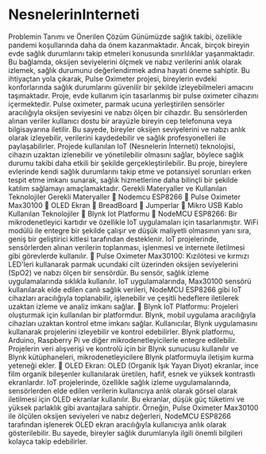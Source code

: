 # NesnelerinInterneti
Problemin Tanımı ve Önerilen Çözüm
Günümüzde sağlık takibi, özellikle pandemi koşullarında daha da önem 
kazanmaktadır. Ancak, birçok bireyin evde sağlık durumlarını takip etmeleri 
konusunda sınırlılıklar yaşanmaktadır. Bu bağlamda, oksijen seviyelerini 
ölçmek ve nabız verilerini anlık olarak izlemek, sağlık durumunu 
değerlendirmek adına hayati öneme sahiptir. Bu ihtiyaçtan yola çıkarak, Pulse 
Oximeter projesi, bireylerin evdeki konforlarında sağlık durumlarını güvenilir 
bir şekilde izleyebilmeleri amacını taşımaktadır.
Proje, evde kullanım için tasarlanmış bir pulse oximeter cihazını içermektedir. 
Pulse oximeter, parmak ucuna yerleştirilen sensörler aracılığıyla oksijen 
seviyesini ve nabzı ölçen bir cihazdır. Bu sensörlerden alınan veriler kullanıcı 
dostu bir arayüzle bireyin cep telefonuna veya bilgisayarına iletilir. Bu sayede, 
bireyler oksijen seviyelerini ve nabzı anlık olarak izleyebilir, verilerini 
kaydedebilir ve sağlık profesyonelleri ile paylaşabilirler. Projede kullanılan IoT 
(Nesnelerin İnterneti) teknolojisi, cihazın uzaktan izlenebilir ve yönetilebilir 
olmasını sağlar, böylece sağlık durumu takibi daha etkili bir şekilde 
gerçekleştirilebilir.
Bu proje, bireylere evlerinde kendi sağlık durumlarını takip etme ve potansiyel 
sorunları erken tespit etme imkanı sunarak, sağlık hizmetlerine daha bilinçli bir 
şekilde katılım sağlamayı amaçlamaktadır.
Gerekli Materyaller ve Kullanılan Teknolojiler
Gerekli Materyaller 
 Nodemcu ESP8266
 Pulse Oximeter Max30100
 OLED Ekran
 BreadBoard
 Jumperlar
 Mikro USB Kablo
Kullanılan Teknolojiler
 Blynk Iot Platformu
 NodeMCU ESP8266: Bir mikrodenetleyici kartıdır ve özellikle IoT 
uygulamaları için tasarlanmıştır. WiFi modülü ile entegre bir şekilde 
çalışır ve düşük maliyetli olmasının yanı sıra, geniş bir geliştirici kitlesi 
tarafından desteklenir. IoT projelerinde, sensörlerden alınan verilerin 
toplanması, işlenmesi ve internete iletilmesi gibi görevlerde kullanılır.
 Pulse Oximeter Max30100: Kızılötesi ve kırmızı LED'leri kullanarak 
parmak ucundaki cilt üzerinden oksijen seviyelerini (SpO2) ve nabzı 
ölçen bir sensördür. Bu sensör, sağlık izleme uygulamalarında sıklıkla 
kullanılır. IoT uygulamalarında, Max30100 sensörü kullanılarak elde 
edilen canlı sağlık verileri, NodeMCU ESP8266 gibi IoT cihazları 
aracılığıyla toplanabilir, işlenebilir ve çeşitli hedeflere iletilerek uzaktan 
izleme ve analiz imkanı sağlar.
 Blynk IoT Platformu: Projeleri oluşturmak için kullanılan bir 
platformdur. Blynk, mobil uygulama aracılığıyla cihazları uzaktan kontrol 
etme imkanı sağlar. Kullanıcılar, Blynk uygulamasını kullanarak 
projelerini izleyebilir ve kontrol edebilirler. Blynk platformu, Arduino, 
Raspberry Pi ve diğer mikrodenetleyicilerle entegre edilebilir. Projelerin 
veri alışverişi ve kontrolü için bir Blynk sunucusu kullanılır ve Blynk 
kütüphaneleri, mikrodenetleyicilere Blynk platformuyla iletişim kurma 
yeteneği ekler.
 OLED Ekran: OLED (Organik Işık Yayan Diyot) ekranlar, ince film 
organik bileşenler kullanılarak üretilen, hafif, esnek ve yüksek kontrastlı 
ekranlardır. IoT projelerinde, özellikle sağlık izleme uygulamalarında, 
sensörlerden elde edilen verilerin kullanıcıya anlık olarak görsel olarak 
iletilmesi için OLED ekranlar kullanılır. Bu ekranlar, düşük güç tüketimi 
ve yüksek parlaklık gibi avantajlara sahiptir. Örneğin, Pulse Oximeter 
Max30100 ile ölçülen oksijen seviyeleri ve nabız değerleri, NodeMCU 
ESP8266 tarafından işlenerek OLED ekran aracılığıyla kullanıcıya anlık 
olarak gösterilebilir. Bu sayede, bireyler sağlık durumlarıyla ilgili önemli 
bilgileri kolayca takip edebilirler.

